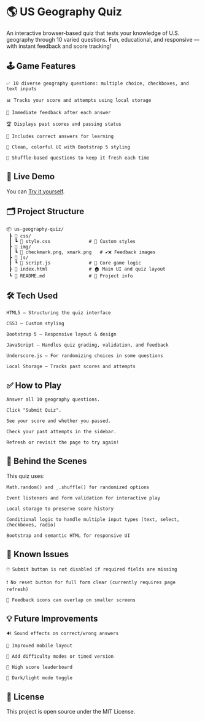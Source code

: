 # 🌎 US Geography Quiz

An interactive browser-based quiz that tests your knowledge of U.S. geography through 10 varied questions. Fun, educational, and responsive — with instant feedback and score tracking!

## 🕹️ Game Features

    ✅ 10 diverse geography questions: multiple choice, checkboxes, and text inputs

    📊 Tracks your score and attempts using local storage

    🎯 Immediate feedback after each answer

    🏆 Displays past scores and passing status

    💬 Includes correct answers for learning

    🎨 Clean, colorful UI with Bootstrap 5 styling

    🔁 Shuffle-based questions to keep it fresh each time

## 🚀 Live Demo

You can [Try it yourself](https://deborah-shaw.github.io/US-Geography-Quiz/).


## 🗂️ Project Structure

```text
📦 us-geography-quiz/
 ┣ 📁 css/
 ┃ ┗ 📄 style.css              # 💅 Custom styles
 ┣ 📁 img/
 ┃ ┗ 📄 checkmark.png, xmark.png   # ✔️❌ Feedback images
 ┣ 📁 js/
 ┃ ┗ 📄 script.js              # 🧠 Core game logic
 ┣ 📄 index.html               # 🏠 Main UI and quiz layout
 ┗ 📄 README.md                # 📖 Project info
```

## 🛠️ Tech Used

    HTML5 – Structuring the quiz interface

    CSS3 – Custom styling

    Bootstrap 5 – Responsive layout & design

    JavaScript – Handles quiz grading, validation, and feedback

    Underscore.js – For randomizing choices in some questions

    Local Storage – Tracks past scores and attempts

## ✅ How to Play

    Answer all 10 geography questions.

    Click "Submit Quiz".

    See your score and whether you passed.

    Check your past attempts in the sidebar.

    Refresh or revisit the page to try again!

## 🧠 Behind the Scenes

This quiz uses:

    Math.random() and _.shuffle() for randomized options

    Event listeners and form validation for interactive play

    Local storage to preserve score history

    Conditional logic to handle multiple input types (text, select, checkboxes, radio)

    Bootstrap and semantic HTML for responsive UI

## 🐛 Known Issues

    🖱️ Submit button is not disabled if required fields are missing

    ❗️ No reset button for full form clear (currently requires page refresh)

    💬 Feedback icons can overlap on smaller screens

## 💡 Future Improvements

    🔊 Sound effects on correct/wrong answers

    📱 Improved mobile layout

    🧩 Add difficulty modes or timed version

    💾 High score leaderboard

    🎨 Dark/light mode toggle

## 📄 License

This project is open source under the MIT License.
